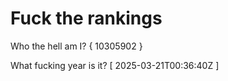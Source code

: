 # Fuck the rankings

Who the hell am I?
{ 10305902 }

What fucking year is it?
[ 2025-03-21T00:36:40Z ]

